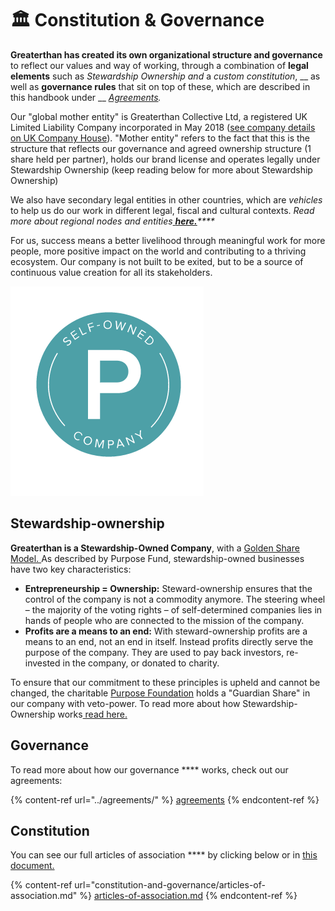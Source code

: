 # 🏛 Constitution & Governance

**Greaterthan has created its own organizational structure and governance** to reflect our values and way of working, through a combination of **legal elements** such as _Stewardship Ownership and_ a _custom constitution_, __ as well as **governance rules** that sit on top of these, which are described in this handbook under __ [_Agreements_](../agreements/)_._&#x20;

Our "global mother entity" is Greaterthan Collective Ltd, a registered UK Limited Liability Company incorporated in May 2018 ([see company details on UK Company House](https://beta.companieshouse.gov.uk/company/11387616)). "Mother entity" refers to the fact that this is the structure that reflects our governance and agreed ownership structure (1 share held per partner), holds our brand license and operates legally under Stewardship Ownership (keep reading below for more about Stewardship Ownership)&#x20;

We also have secondary legal entities in other countries, which are _vehicles_ to help us do our work in different legal, fiscal and cultural contexts. _Read more about regional nodes and entities_[ _**here.**_](constitution-and-governance/regional-nodes-and-entities.md)_****_

For us, success means a better livelihood through meaningful work for more people, more positive impact on the world and contributing to a thriving ecosystem. Our company is not built to be exited, but to be a source of continuous value creation for all its stakeholders.&#x20;

![](<../.gitbook/assets/image (7).png>)

## Stewardship-ownership

**Greaterthan is a Stewardship-Owned Company**, with a [Golden Share Model. ](http://steward-ownership.com/elementor-122/)As described by Purpose Fund, stewardship-owned businesses have two key characteristics:&#x20;

* **Entrepreneurship = Ownership:** Steward-ownership ensures that the control of the company is not a commodity anymore. The steering wheel – the majority of the voting rights – of self-determined companies lies in hands of people who are connected to the mission of the company.
* **Profits are a means to an end:** With steward-ownership profits are a means to an end, not an end in itself. Instead profits directly serve the purpose of the company. They are used to pay back investors, re-invested in the company, or donated to charity.​

To ensure that our commitment to these principles is upheld and cannot be changed, the charitable [Purpose Foundation](https://purpose-economy.org/en/) holds a "Guardian Share" in our company with veto-power. To read more about how Stewardship-Ownership works[ read here.](https://www.purpose-economy.org/ownership)

## **Governance**

To read more about how our governance **** works, check out our agreements: &#x20;

{% content-ref url="../agreements/" %}
[agreements](../agreements/)
{% endcontent-ref %}

## Constitution&#x20;

You can see our full articles of association **** by clicking below or in [this document.](https://docs.google.com/document/d/1i0N83XFnSjL-F3iFJtVEGv5CeTIOdiZVl7r2O0IGTnM/edit?usp=sharing)&#x20;

{% content-ref url="constitution-and-governance/articles-of-association.md" %}
[articles-of-association.md](constitution-and-governance/articles-of-association.md)
{% endcontent-ref %}
